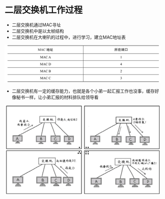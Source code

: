 # 二层交换机工作过程

* 二层交换机通过MAC寻址
* 二层交换机中是以太帧结构
* 二层交换机在大喇叭的过程中，进行学习，建立MAC地址表

![](/assets/Figure-0142-138.jpg)

* 二层交换机有一定的缓存能力，也就是各个小弟一起汇报工作也没事，缓存好像秘书一样，让小弟汇报的材料排队给领导看

![](/assets/Figure-0142-137.jpg)



